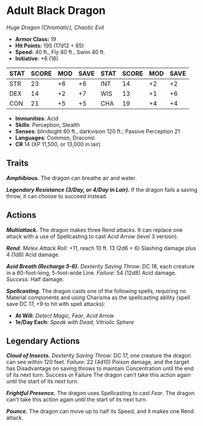 # Adult Black Dragon

*Huge Dragon (Chromatic), Chaotic Evil*

- **Armor Class:** 19
- **Hit Points:** 195 (17d12 + 85)
- **Speed:** 40 ft., Fly 80 ft., Swim 40 ft.
- **Initiative**: +6 (16)

|STAT|SCORE|MOD|SAVE|STAT|SCORE|MOD|SAVE|
| --- | --- | --- | ---- |---| --- | --- | ---- |
| STR | 23 | +6 | +6 | INT | 14 | +2 | +2 |
| DEX | 14 | +2 | +7 | WIS | 13 | +1 | +6 |
| CON | 21 | +5 | +5 | CHA | 19 | +4 | +4 |

- **Immunities**: Acid
- **Skills**: Perception, Stealth
- **Senses**: blindsight 60 ft., darkvision 120 ft.; Passive Perception 21
- **Languages**: Common, Draconic
- **CR** 14 (XP 11,500, or 13,000 in lair)

## Traits

***Amphibious.*** The dragon can breathe air and water.

***Legendary Resistance (3/Day, or 4/Day in Lair).*** If the dragon fails a saving throw, it can choose to succeed instead.


## Actions

***Multiattack.*** The dragon makes three Rend attacks. It can replace one attack with a use of Spellcasting to cast *Acid Arrow* (level 3 version).

***Rend.*** *Melee Attack Roll:* +11, reach 10 ft. 13 (2d6 + 6) Slashing damage plus 4 (1d8) Acid damage.

***Acid Breath (Recharge 5-6).*** *Dexterity Saving Throw*: DC 18, each creature in a 60-foot-long, 5-foot-wide Line. *Failure:*  54 (12d8) Acid damage. *Success:*  Half damage.

***Spellcasting.*** The dragon casts one of the following spells, requiring no Material components and using Charisma as the spellcasting ability (spell save DC 17, +9 to hit with spell attacks):

- **At Will:** *Detect Magic*, *Fear*, *Acid Arrow*
- **1e/Day Each:** *Speak with Dead*, *Vitriolic Sphere*

## Legendary Actions

***Cloud of Insects.*** *Dexterity Saving Throw*: DC 17, one creature the dragon can see within 120 feet. *Failure:*  22 (4d10) Poison damage, and the target has Disadvantage on saving throws to maintain  Concentration until the end of its next turn. Success or Failure The dragon can't take this action again until the start of its next turn.

***Frightful Presence.*** The dragon uses Spellcasting to cast *Fear*. The dragon can't take this action again until the start of its next turn.

***Pounce.*** The dragon can move up to half its Speed, and it makes one Rend attack.

